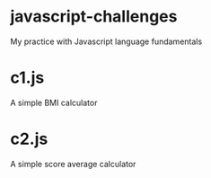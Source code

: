 # javascript-challenges
My practice with Javascript language fundamentals

# c1.js
A simple BMI calculator

# c2.js
A simple score average calculator
